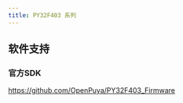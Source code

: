 ```yaml
---
title: PY32F403 系列
---
```


<!-- @include: ../../data/markdown/PY32F403/zh_CN.md -->

## 软件支持

### 官方SDK

<https://github.com/OpenPuya/PY32F403_Firmware>
